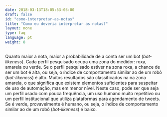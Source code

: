 ```yaml
---
date: 2018-03-13T18:05:53-03:00
draft: false
id: "como-interpretar-as-notas"
title: "Como eu deveria interpretar as notas?"
layout: none
type: faq
language: pt
weight: 8
---
```

Quanto maior a nota, maior a probabilidade de a conta ser um bot (_bot-likeness_). Cada perfil pesquisado ocupa uma zona do medidor: roxa, amarela ou verde. Se o perfil pesquisado estiver na zona roxa, a chance de ser um bot é alta, ou seja, o índice de comportamento similar ao de um robô (_bot-likeness_) é alto. Muitos resultados são classificados na na zona amarela, o que significa que existem elementos suficientes para suspeitar de uso de automação, mas em menor nível.  Neste caso, pode ser que seja um perfil usado com pouca frequência, um uso humano muito repetitivo ou um perfil institucional que utiliza plataformas para agendamento de tweets. Se é verde, provavelmente é humano, ou seja, o índice de comportamento similar ao de um robô (_bot-likeness_) é baixo.
